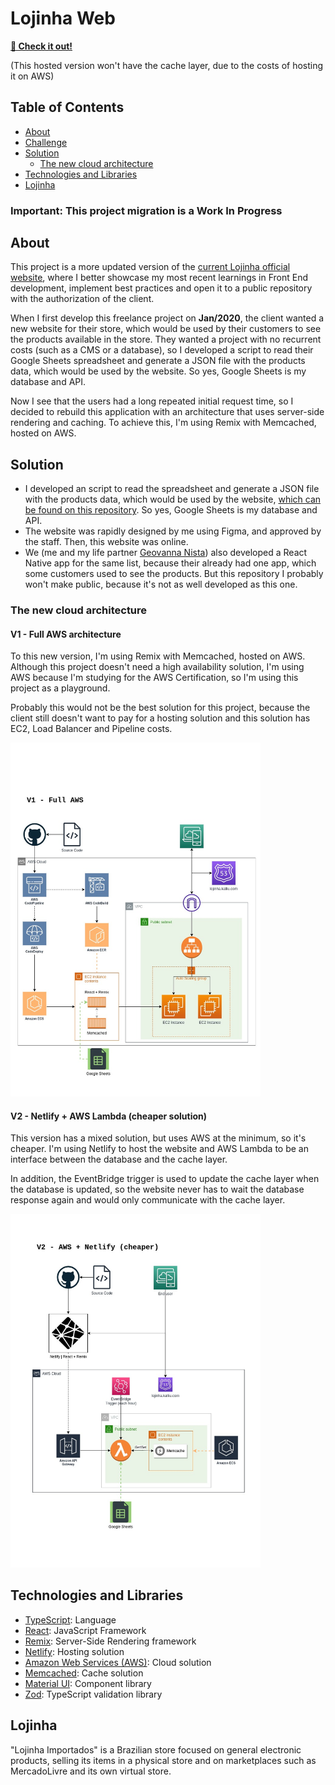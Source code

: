 # Lojinha Web

**[🔗 Check it out!](https://lojinha.kalliu.com/)**

(This hosted version won't have the cache layer, due to the costs of hosting it on AWS)

## Table of Contents

- [About](#about)
- [Challenge](#challenge)
- [Solution](#solution)
  - [The new cloud architecture](#the-new-cloud-architecture)
- [Technologies and Libraries](#technologies-and-libraries)
- [Lojinha](#lojinha)

### Important: This project migration is a Work In Progress

## About

This project is a more updated version of the [current Lojinha official website](https://lojinhaimportados.com.br/lista/), where I better showcase my most recent learnings in Front End development, implement best practices and open it to a public repository with the authorization of the client.

When I first develop this freelance project on **Jan/2020**, the client wanted a new website for their store, which would be used by their customers to see the products available in the store. They wanted a project with no recurrent costs (such as a CMS or a database), so I developed a script to read their Google Sheets spreadsheet and generate a JSON file with the products data, which would be used by the website. So yes, Google Sheets is my database and API.

Now I see that the users had a long repeated initial request time, so I decided to rebuild this application with an architecture that uses server-side rendering and caching. To achieve this, I'm using Remix with Memcached, hosted on AWS.

## Solution

- I developed an script to read the spreadsheet and generate a JSON file with the products data, which would be used by the website, [which can be found on this repository](https://github.com/kalliub/google-sheets-to-json). So yes, Google Sheets is my database and API.
- The website was rapidly designed by me using Figma, and approved by the staff. Then, this website was online.
- We (me and my life partner [Geovanna Nista](https://github.com/rainhavisenya)) also developed a React Native app for the same list, because their already had one app, which some customers used to see the products. But this repository I probably won't make public, because it's not as well developed as this one.

### The new cloud architecture

#### V1 - Full AWS architecture

To this new version, I'm using Remix with Memcached, hosted on AWS. Although this project doesn't need a high availability solution, I'm using AWS because I'm studying for the AWS Certification, so I'm using this project as a playground.

Probably this would not be the best solution for this project, because the client still doesn't want to pay for a hosting solution and this solution has EC2, Load Balancer and Pipeline costs.

<a href="app/assets/lojinha-arch-v1.jpeg">
  <img src="app/assets/lojinha-arch-v1.jpeg" alt="arch-v1" width="400"/>
</a>

#### V2 - Netlify + AWS Lambda (cheaper solution)

This version has a mixed solution, but uses AWS at the minimum, so it's cheaper. I'm using Netlify to host the website and AWS Lambda to be an interface between the database and the cache layer.

In addition, the EventBridge trigger is used to update the cache layer when the database is updated, so the website never has to wait the database response again and would only communicate with the cache layer.

<a href="app/assets/lojinha-arch-v2.jpg">
  <img src="app/assets/lojinha-arch-v2.jpg" alt="arch-v2" width="400"/>
</a>

## Technologies and Libraries

- [TypeScript](https://www.typescriptlang.org/): Language
- [React](https://react.dev/): JavaScript Framework
- [Remix](https://remix.run/): Server-Side Rendering framework
- [Netlify](https://www.netlify.com/): Hosting solution
- [Amazon Web Services (AWS)](aws.amazon.com): Cloud solution
- [Memcached](https://memcached.org/): Cache solution
- [Material UI](https://mui.com/material-ui/getting-started/): Component library
- [Zod](https://zod.dev/): TypeScript validation library

## Lojinha

"Lojinha Importados" is a Brazilian store focused on general electronic products, selling its items in a physical store and on marketplaces such as MercadoLivre and its own virtual store.
